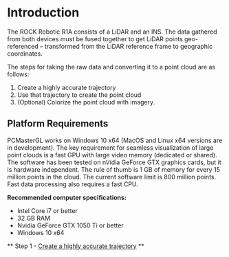 # Introduction

The ROCK Robotic R1A consists of a LiDAR and an INS. The data gathered from both devices must be fused together to get LiDAR points geo-referenced – transformed from the LiDAR reference frame to geographic coordinates.

The steps for taking the raw data and converting it to a point cloud are as follows:

1. Create a highly accurate trajectory
1. Use that trajectory to create the point cloud
1. (Optional) Colorize the point cloud with imagery.

## Platform Requirements

PCMasterGL works on Windows 10 x64 (MacOS and Linux x64 versions are in development). The key requirement for seamless visualization of large point clouds is a fast GPU with large video memory (dedicated or shared). The software has been tested on nVidia GeForce GTX graphics cards, but it is hardware independent. The rule of thumb is 1 GB of memory for every 15 million points in the cloud. The current software limit is 800 million points. Fast data processing also requires a fast CPU.

**Recommended computer specifications:**

* Intel Core i7 or better
* 32 GB RAM
* Nvidia GeForce GTX 1050 Ti or better
* Windows 10 x64

** Step 1 - [Create a highly accurate trajectory](trajectory-processing.md) **